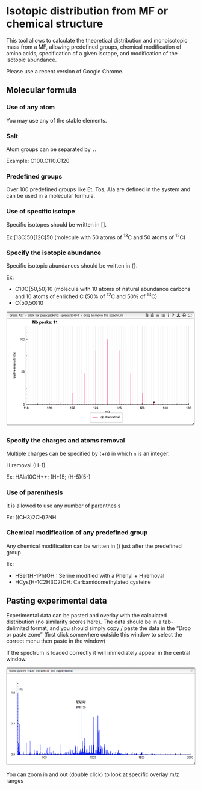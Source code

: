 # Isotopic distribution from MF or chemical structure

This tool allows to calculate the theoretical distribution and monoisotopic mass from a MF, allowing predefined groups, chemical modification of amino acids, specification of a given isotope, and modification of the isotopic abundance.

Please use a recent version of Google Chrome.

## Molecular formula

### Use of any atom

You may use any of the stable elements.

### Salt

Atom groups can be separated by `.`.

Example: C100.C110.C120

### Predefined groups

Over 100 predefined groups like Et, Tos, Ala are defined in the system and can be used in a molecular formula.

### Use of specific isotope

Specific isotopes should be written in [].

Ex:[13C]50[12C]50 (molecule with 50 atoms of <sup>13</sup>C and 50 atoms of <sup>12</sup>C)

### Specify the isotopic abundance

Specific isotopic abundances should be written in {}.

Ex:

- C10C{50,50}10 (molecule with 10 atoms of natural abundance carbons and 10 atoms of enriched C (50% of <sup>12</sup>C and 50% of <sup>13</sup>C)
- C{50,50}10

![C50-50](images/C50-50.png)

### Specify the charges and atoms removal

Multiple charges can be specified by (+n) in which `n` is an integer.

H removal (H-1)

Ex: HAla10OH++; (H+)5; (H-5)(5-)

### Use of parenthesis

It is allowed to use any number of parenthesis

Ex: ((CH3)2CH)2NH

### Chemical modification of any predefined group

Any chemical modification can be written in () just after the predefined group

Ex:

- HSer(H-1Ph)OH : Serine modified with a Phenyl + H removal
- HCys(H-1C2H3O2)OH: Carbamidomethylated cysteine

## Pasting experimental data

Experimental data can be pasted and overlay with the calculated distribution (no similarity scores here). The data should be in a tab-delimited format, and you should simply copy / paste the data in the “Drop or paste zone” (first click somewhere outside this window to select the correct menu then paste in the window)

If the spectrum is loaded correctly it will immediately appear in the central window.

![Experimental](images/experimental.png)

You can zoom in and out (double click) to look at specific overlay m/z ranges
